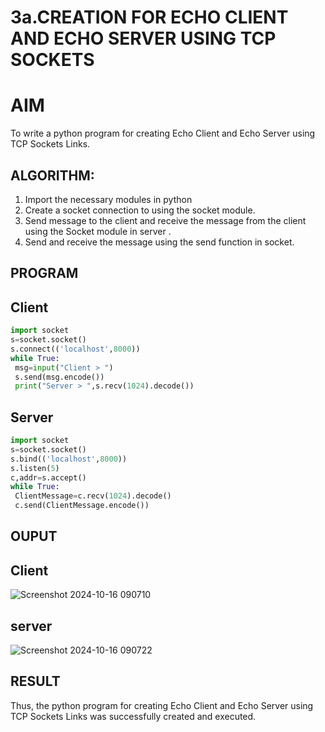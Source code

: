# 3a.CREATION FOR ECHO CLIENT AND ECHO SERVER USING TCP SOCKETS
# AIM
To write a python program for creating Echo Client and Echo Server using TCP
Sockets Links.
## ALGORITHM:
1. Import the necessary modules in python
2. Create a socket connection to using the socket module.
3. Send message to the client and receive the message from the client using the Socket module in
 server .
4. Send and receive the message using the send function in socket.
## PROGRAM
## Client
```py
import socket
s=socket.socket()
s.connect(('localhost',8000))
while True:
 msg=input("Client > ")
 s.send(msg.encode())
 print("Server > ",s.recv(1024).decode())
```
## Server
```py
import socket
s=socket.socket()
s.bind(('localhost',8000))
s.listen(5)
c,addr=s.accept()
while True:
 ClientMessage=c.recv(1024).decode()
 c.send(ClientMessage.encode())
```
## OUPUT
## Client
![Screenshot 2024-10-16 090710](https://github.com/user-attachments/assets/a822339b-fc03-42d3-9f3e-030e2fe3a798)
## server
![Screenshot 2024-10-16 090722](https://github.com/user-attachments/assets/b3f88320-e1ee-4c2f-b538-d2f6e0537d64)

## RESULT
Thus, the python program for creating Echo Client and Echo Server using TCP Sockets Links 
was successfully created and executed.
